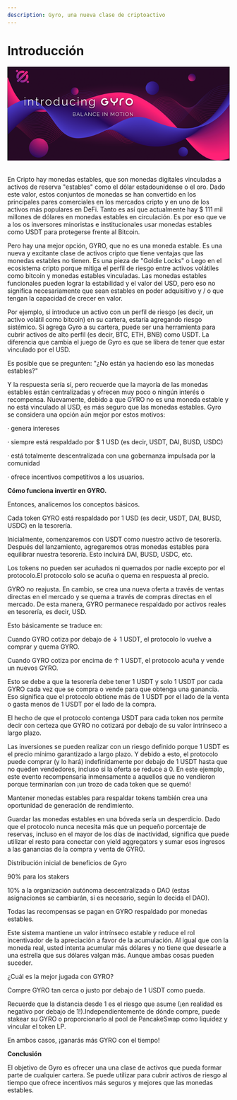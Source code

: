 ```yaml
---
description: Gyro, una nueva clase de criptoactivo
---
```


# Introducción

![](<.gitbook/assets/image (4).png>)

\
En Cripto hay monedas estables, que son monedas digitales vinculadas a activos de reserva "estables" como el dólar estadounidense o el oro. Dado este valor, estos conjuntos de monedas se han convertido en los principales pares comerciales en los mercados cripto y en uno de los activos más populares en DeFi. Tanto es así que actualmente hay $ 111 mil millones de dólares en monedas estables en circulación. Es por eso que ve a los os inversores minoristas e institucionales usar monedas estables como USDT para protegerse frente al Bitcoin.

Pero hay una mejor opción, GYRO, que no es una moneda estable. Es una nueva y excitante clase de activos cripto que tiene ventajas que las monedas estables no tienen. Es una pieza de "Goldie Locks" o Lego en el ecosistema cripto porque mitiga el perfil de riesgo entre activos volátiles como bitcoin y monedas estables vinculadas. Las monedas estables funcionales pueden lograr la estabilidad y el valor del USD, pero eso no significa necesariamente que sean estables en poder adquisitivo y / o que tengan la capacidad de crecer en valor.

Por ejemplo, si introduce un activo con un perfil de riesgo (es decir, un activo volátil como bitcoin) en su cartera, estaría agregando riesgo sistémico. Si agrega Gyro a su cartera, puede ser una herramienta para cubrir activos de alto perfil (es decir, BTC, ETH, BNB) como USDT. La diferencia que cambia el juego de Gyro es que se libera de tener que estar vinculado por el USD.

Es posible que se pregunten: "¿No están ya haciendo eso las monedas estables?"&#x20;

Y la respuesta sería sí, pero recuerde que la mayoría de las monedas estables están centralizadas y ofrecen muy poco o ningún interés o recompensa. Nuevamente, debido a que GYRO no es una moneda estable y no está vinculado al USD, es más seguro que las monedas estables. Gyro se considera una opción aún mejor por estos motivos:

·       genera intereses

·       siempre está respaldado por $ 1 USD (es decir, USDT, DAI, BUSD, USDC)

·       está totalmente descentralizada con una gobernanza impulsada por la comunidad

·       ofrece incentivos competitivos a los usuarios.

**Cómo funciona invertir en GYRO.**

Entonces, analicemos los conceptos básicos.

Cada token GYRO está respaldado por 1 USD (es decir, USDT, DAI, BUSD, USDC) en la tesorería.

Inicialmente, comenzaremos con USDT como nuestro activo de tesorería. Después del lanzamiento, agregaremos otras monedas estables para equilibrar nuestra tesorería. Esto incluirá DAI, BUSD, USDC, etc.

Los tokens no pueden ser acuñados ni quemados por nadie excepto por el protocolo.El protocolo solo se acuña o quema en respuesta al precio.

GYRO no reajusta. En cambio, se crea una nueva oferta a través de ventas directas en el mercado y se quema a través de compras directas en el mercado. De esta manera, GYRO permanece respaldado por activos reales en tesorería, es decir, USD.

Esto básicamente se traduce en:

Cuando GYRO cotiza por debajo de ↓ 1 USDT, el protocolo lo vuelve a comprar y quema GYRO.

Cuando GYRO cotiza por encima de ↑ 1 USDT, el protocolo acuña y vende un nuevos GYRO.

Esto se debe a que la tesorería debe tener 1 USDT y solo 1 USDT por cada GYRO cada vez que se compra o vende para que obtenga una ganancia. Eso significa que el protocolo obtiene más de 1 USDT por el lado de la venta o gasta menos de 1 USDT por el lado de la compra.

El hecho de que el protocolo contenga USDT para cada token nos permite decir con certeza que GYRO no cotizará por debajo de su valor intrínseco a largo plazo.

Las inversiones se pueden realizar con un riesgo definido porque 1 USDT es el precio mínimo garantizado a largo plazo. Y debido a esto, el protocolo puede comprar (y lo hará) indefinidamente por debajo de 1 USDT hasta que no queden vendedores, incluso si la oferta se reduce a 0. En este ejemplo, este evento recompensaría inmensamente a aquellos que no vendieron porque terminarían con ¡un trozo de cada token que se quemó!

Mantener monedas estables para respaldar tokens también crea una oportunidad de generación de rendimiento.

Guardar las monedas estables en una bóveda sería un desperdicio. Dado que el protocolo nunca necesita más que un pequeño porcentaje de reservas, incluso en el mayor de los días de inactividad, significa que puede utilizar el resto para conectar con yield aggregators y sumar esos ingresos a las ganancias de la compra y venta de GYRO.

Distribución inicial de beneficios de Gyro

90% para los stakers

10% a la organización autónoma descentralizada o DAO (estas asignaciones se cambiarán, si es necesario, según lo decida el DAO).

Todas las recompensas se pagan en GYRO respaldado por monedas estables.

Este sistema mantiene un valor intrínseco estable y reduce el rol incentivador de la apreciación a favor de la acumulación. Al igual que con la moneda real, usted intenta acumular más dólares y no tiene que desearle a una estrella que sus dólares valgan más. Aunque ambas cosas pueden suceder.

¿Cuál es la mejor jugada con GYRO?

Compre GYRO tan cerca o justo por debajo de 1 USDT como pueda.

Recuerde que la distancia desde 1 es el riesgo que asume (¡en realidad es negativo por debajo de 1!).Independientemente de dónde compre, puede stakear su GYRO o proporcionarlo al pool de PancakeSwap como liquidez y vincular el token LP.

En ambos casos, ¡ganarás más GYRO con el tiempo!

**Conclusión**

El objetivo de Gyro es ofrecer una una clase de activos que pueda formar parte de cualquier cartera. Se puede utilizar para cubrir activos de riesgo al tiempo que ofrece incentivos más seguros y mejores que las monedas estables.

